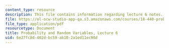 ```yaml
---
content_type: resource
description: This file contains information regarding lecture 6 notes.
file: https://ol-ocw-studio-app-qa.s3.amazonaws.com/courses/18-440-probability-and-random-variables-spring-2014/6e27fc8d402dbc59ab102a1ed11ec90d_MIT18_440S14_Lecture6.pdf
file_type: application/pdf
resourcetype: Document
title: Probability and Random Variables, Lecture 6
uid: 6e27fc8d-402d-bc59-ab10-2a1ed11ec90d
---
```


